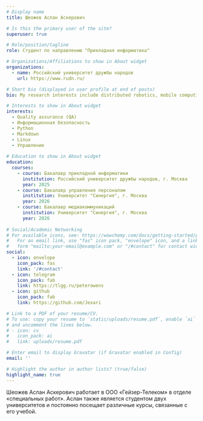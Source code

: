 ```yaml
---
# Display name
title: Шеожев Аслан Аскерович

# Is this the primary user of the site?
superuser: true

# Role/position/tagline
role: Студент по направлению "Прикладная информатика"

# Organizations/Affiliations to show in About widget
organizations:
  - name: Российский университет дружбы народов
    url: https://www.rudn.ru/

# Short bio (displayed in user profile at end of posts)
bio: My research interests include distributed robotics, mobile computing and programmable matter.

# Interests to show in About widget
interests:
  - Quality assurance (QA)
  - Информационная безопасность
  - Python 
  - Markdown
  - Linux
  - Управление
  
# Education to show in About widget
education:
  courses:
    - course: Бакалавр прикладной информатики
      institution: Российский университет дружбы народов, г. Москва
      year: 2025
    - course: Бакалавр управления персоналом
      institution: Университет "Синергия", г. Москва
      year: 2026
    - course: Бакалавр медиакоммуникаций
      institution: Университет "Синергия", г. Москва
      year: 2026
 
# Social/Academic Networking
# For available icons, see: https://wowchemy.com/docs/getting-started/page-builder/#icons
#   For an email link, use "fas" icon pack, "envelope" icon, and a link in the
#   form "mailto:your-email@example.com" or "/#contact" for contact widget.
social:
  - icon: envelope
    icon_pack: fas
    link: '/#contact'
  - icon: telegram
    icon_pack: fab
    link: https://tlgg.ru/peterowens
  - icon: github
    icon_pack: fab
    link: https://github.com/Jexari

# Link to a PDF of your resume/CV.
# To use: copy your resume to `static/uploads/resume.pdf`, enable `ai` icons in `params.toml`,
# and uncomment the lines below.
# - icon: cv
#   icon_pack: ai
#   link: uploads/resume.pdf

# Enter email to display Gravatar (if Gravatar enabled in Config)
email: ''

# Highlight the author in author lists? (true/false)
highlight_name: true
---
```


Шеожев Аслан Аскерович работает в ООО «Гейзер-Телеком» в отделе «специальных работ». Аслан также является студентом двух университетов и постоянно посещает различные курсы, связанные с его учебой.
